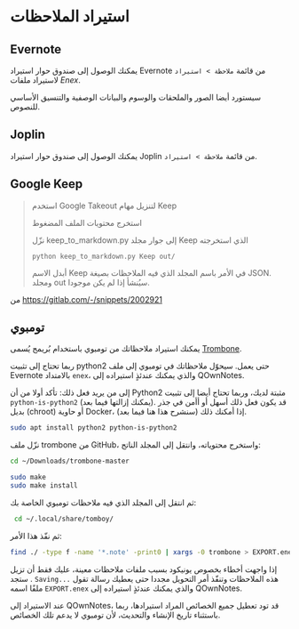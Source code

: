 # استيراد الملاحظات

## Evernote

يمكنك الوصول إلى صندوق حوار استيراد Evernote من قائمة `ملاحظة > استيراد` لاستيراد ملفات *Enex*.

سيستورد أيضا الصور والملحقات والوسوم والبيانات الوصفية والتنسيق الأساسي للنصوص.

## Joplin

يمكنك الوصول إلى صندوق حوار استيراد Joplin من قائمة `ملاحظة > استيراد`.

## Google Keep

> استخدم Google Takeout لتنزيل مهام Keep
> 
> استخرج محتويات الملف المضغوط
> 
> نزّل keep_to_markdown.py إلى جوار مجلد Keep الذي استخرجته
> 
>     python keep_to_markdown.py Keep out/
>     
> 
> أبدل الاسم Keep في الأمر باسم المجلد الذي فيه الملاحظات بصيغة JSON. ومجلد out سيُنشأ إذا لم يكن موجودا.

من https://gitlab.com/-/snippets/2002921

## تومبوي

يمكنك استيراد ملاحظاتك من تومبوي باستخدام بُريمج يُسمى [Trombone](https://github.com/samba/trombone).

ربما تحتاج إلى تثبيت python2 حتى يعمل. سيحوّل ملاحظاتك في تومبوي إلى ملف Evernote بالامتداد `enex`، والذي يمكنك عندئذٍ استيراده إلى QOwnNotes.

إلى من يريد فعل ذلك: تأكد أولا من أن Python2 مثبتة لديك، وربما تحتاج أيضا إلى تثبيت `python-is-python2` (يمكنك إزالتها فيما بعد). قد يكون فعل ذلك أسهل أو أأمن في جذر بديل (chroot) أو حاوية Docker، إذا أمكنك ذلك (سنشرح هذا هنا فيما بعد).

```bash
sudo apt install python2 python-is-python2
```

نزّل ملف trombone من GitHub، واستخرج محتوياته، وانتقل إلى المجلد الناتج:

```bash
cd ~/Downloads/trombone-master

sudo make
sudo make install
```

ثم انتقل إلى المجلد الذي فيه ملاحظات تومبوي الخاصة بك:

```bash
 cd ~/.local/share/tomboy/
```

ثم نفّذ هذا الأمر:

```bash
find ./ -type f -name '*.note' -print0 | xargs -0 trombone > EXPORT.enex
```

إذا واجهت أخطاء بخصوص يونيكود بسبب ملفات ملاحظات معينة، عليك فقط أن تزيل هذه الملاحظات وتنفّذ أمر التحويل مجددا حتى يعطيك رسالة تقول <code dir="ltr">Saving...</code> . ستجد ملفًا اسمه `EXPORT.enex` والذي يمكنك عندئذٍ استيراده إلى QOwnNotes.

عند الاستيراد إلى QOwnNotes، قد تود تعطيل جميع الخصائص المراد استيرادها، ربما باستثناء تاريخ الإنشاء والتحديث، لأن تومبوي لا يدعم تلك الخصائص.
